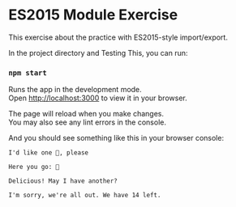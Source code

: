 # ES2015 Module Exercise

This exercise about the practice with ES2015-style import/export.

In the project directory and Testing This, you can run:

### `npm start`

Runs the app in the development mode.\
Open [http://localhost:3000](http://localhost:3000) to view it in your browser.

The page will reload when you make changes.\
You may also see any lint errors in the console.

And you should see something like this in your browser console:
``` 
I'd like one 🍉, please

Here you go: 🍉

Delicious! May I have another?

I'm sorry, we're all out. We have 14 left.
```
